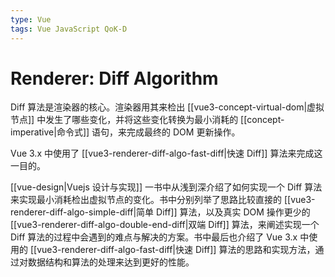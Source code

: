 ```yaml
---
type: Vue
tags: Vue JavaScript QoK-D
---
```


# Renderer: Diff Algorithm

Diff 算法是渲染器的核心。渲染器用其来检出 [[vue3-concept-virtual-dom|虚拟节点]] 中发生了哪些变化，并将这些变化转换为最小消耗的 [[concept-imperative|命令式]] 语句，来完成最终的 DOM 更新操作。

Vue 3.x 中使用了 [[vue3-renderer-diff-algo-fast-diff|快速 Diff]] 算法来完成这一目的。

[[vue-design|Vuejs 设计与实现]] 一书中从浅到深介绍了如何实现一个 Diff 算法来实现最小消耗检出虚拟节点的变化。书中分别列举了思路比较直接的 [[vue3-renderer-diff-algo-simple-diff|简单 Diff]] 算法，以及真实 DOM 操作更少的 [[vue3-renderer-diff-algo-double-end-diff|双端 Diff]] 算法，来阐述实现一个 Diff 算法的过程中会遇到的难点与解决的方案。书中最后也介绍了 Vue 3.x 中使用的 [[vue3-renderer-diff-algo-fast-diff|快速 Diff]] 算法的思路和实现方法，通过对数据结构和算法的处理来达到更好的性能。
